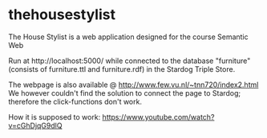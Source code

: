 # thehousestylist

The House Stylist is a web application designed for the course Semantic Web


Run at http://localhost:5000/ while connected to the database "furniture" (consists of furniture.ttl and furniture.rdf) in the Stardog Triple Store.


The webpage is also available @ http://www.few.vu.nl/~tnn720/index2.html
We however couldn't find the solution to connect the page to Stardog; therefore the click-functions don't work.

How it is supposed to work: https://www.youtube.com/watch?v=cGhDjqG9dlQ
